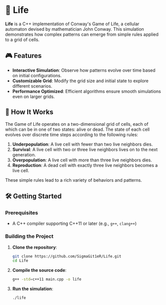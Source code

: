 # 🌱 Life

**Life** is a C++ implementation of Conway's Game of Life, a cellular automaton devised by mathematician John Conway. This simulation demonstrates how complex patterns can emerge from simple rules applied to a grid of cells.

## 🎮 Features

- **Interactive Simulation**: Observe how patterns evolve over time based on initial configurations.
- **Customizable Grid**: Modify the grid size and initial state to explore different scenarios.
- **Performance Optimized**: Efficient algorithms ensure smooth simulations even on larger grids.

## 🧩 How It Works

The Game of Life operates on a two-dimensional grid of cells, each of which can be in one of two states: alive or dead. The state of each cell evolves over discrete time steps according to the following rules:

1. **Underpopulation**: A live cell with fewer than two live neighbors dies.
2. **Survival**: A live cell with two or three live neighbors lives on to the next generation.
3. **Overpopulation**: A live cell with more than three live neighbors dies.
4. **Reproduction**: A dead cell with exactly three live neighbors becomes a live cell.

These simple rules lead to a rich variety of behaviors and patterns.

## 🛠️ Getting Started

### Prerequisites

- A C++ compiler supporting C++11 or later (e.g., `g++`, `clang++`)

### Building the Project

1. **Clone the repository**:

   ```bash
   git clone https://github.com/SigmaGit1eR/Life.git
   cd Life
2. **Compile the source code**:
   ```bash
   g++ -std=c++11 main.cpp -o life
3. **Run the simulation**:
   ```bash
   ./life
